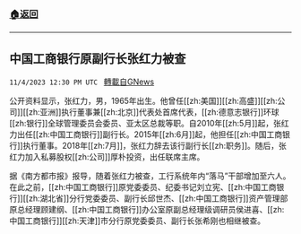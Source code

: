 ###  [:house:返回](README.md)
---


## 中国工商银行原副行长张红力被查
`11/4/2023 12:30 PM UTC ` [轉載自GNews](https://gnews.org/articles/1920090)

公开资料显示，张红力，男，1965年出生。他曾任[[zh:美国]][[zh:高盛]][[zh:公司]][[zh:亚洲]]执行董事兼[[zh:北京]]代表处首席代表，[[zh:德意志银行]]环球[[zh:银行]]全球管理委员会委员、亚太区总裁等职。自2010年[[zh:5月]]起，张红力出任[[zh:中国工商银行]]副行长。2015年[[zh:6月]]起，他担任[[zh:中国工商银行]]执行董事。2018年[[zh:7月]]，张红力辞去该行副行长[[zh:职务]]。随后，张红力加入私募股权[[zh:公司]]厚朴投资，出任联席主席。

据《南方都市报》报导，随着张红力被查，工行系统年内“落马”干部增加至六人。在此之前，[[zh:中国工商银行]]原党委委员、纪委书记刘立宪、[[zh:中国工商银行]][[zh:湖北省]]分行党委委员、副行长邱世杰、[[zh:中国工商银行]]资产管理部原总经理顾建纲、[[zh:中国工商银行]]办公室原副总经理级调研员侯进喜、[[zh:中国工商银行]][[zh:天津]]市分行原党委委员、副行长张希刚也相继被查。
